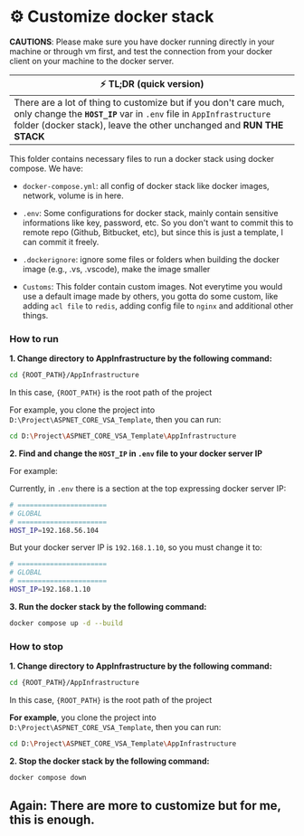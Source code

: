 # ⚙️ Customize docker stack

**CAUTIONS**: Please make sure you have docker running directly in your machine or through vm first, and test the connection from your docker client on your machine to the docker server.

| ⚡ TL;DR (quick version)                                                                                                                                                                                         |
| ---------------------------------------------------------------------------------------------------------------------------------------------------------------------------------------------------------------- |
| There are a lot of thing to customize but if you don't care much, only change the **`HOST_IP`** var in `.env` file in `AppInfrastructure` folder (docker stack), leave the other unchanged and **RUN THE STACK** |

This folder contains necessary files to run a docker stack using docker compose. We have:

- `docker-compose.yml`: all config of docker stack like docker images, network, volume is in here.

- `.env`: Some configurations for docker stack,
  mainly contain sensitive informations like key, password, etc. So you don't want to commit this to remote repo (Github, Bitbucket, etc), but since this is just a template, I can commit it freely.

- `.dockerignore`: ignore some files or folders when building the docker image (e.g., .vs, .vscode), make the image smaller

- `Customs`: This folder contain custom images. Not everytime you would use a default image made by others, you gotta do some custom, like adding `acl file` to `redis`, adding config file to `nginx` and additional other things.

### How to run

**1. Change directory to AppInfrastructure by the following command:**

```bash
cd {ROOT_PATH}/AppInfrastructure
```

In this case, `{ROOT_PATH}` is the root path of the project

For example, you clone the project into `D:\Project\ASPNET_CORE_VSA_Template`, then you can run:

```bash
cd D:\Project\ASPNET_CORE_VSA_Template\AppInfrastructure
```

**2. Find and change the `HOST_IP` in `.env` file to your docker server IP**

For example:

Currently, in `.env` there is a section at the top expressing docker server IP:

```bash
# ======================
# GLOBAL
# ======================
HOST_IP=192.168.56.104
```

But your docker server IP is `192.168.1.10`, so you must change it to:

```bash
# ======================
# GLOBAL
# ======================
HOST_IP=192.168.1.10
```

**3. Run the docker stack by the following command:**

```bash
docker compose up -d --build
```

### How to stop

**1. Change directory to AppInfrastructure by the following command:**

```bash
cd {ROOT_PATH}/AppInfrastructure
```

In this case, `{ROOT_PATH}` is the root path of the project

**For example**, you clone the project into `D:\Project\ASPNET_CORE_VSA_Template`, then you can run:

```bash
cd D:\Project\ASPNET_CORE_VSA_Template\AppInfrastructure
```

**2. Stop the docker stack by the following command:**

```bash
docker compose down
```

## Again: There are more to customize but for me, this is enough.
